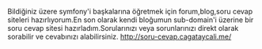 
Bildiğiniz üzere symfony'i başkalarına öğretmek için forum,blog,soru cevap siteleri hazırlıyorum.En son olarak kendi bloğumun sub-domain'i üzerine bir soru cevap sitesi hazırladım.Sorularınızı veya sorunlarınızı direkt olarak sorabilir ve cevabınızı alabilirsiniz. <http://soru-cevap.cagataycali.me/>